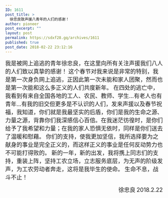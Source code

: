 ```yaml
---
ID: 1611
post_title: >
  徐忠良致声援八青年的人们的感谢！
author: pioneer
post_excerpt: ""
layout: post
permalink: https://sdxf28.gq/archives/1611
published: true
post_date: 2018-02-22 23:12:16
---
```

<span style="font-size: large;">我是被网上追逃的青年徐忠良，在这里向所有关注声援我们八人的人们致以真挚的感谢！</span>
<span style="font-size: large;">
</span>
<span style="font-size: large;">这个春节对我来说是非常的特别，我是第一次身负网上追逃，正因此第一次未能和家人团聚，然而也是第一次能和这么多正义的人们共度新年。</span>
<span style="font-size: large;">
</span>
<span style="font-size: large;">在四处的逃亡中，我看到有来自全国各地的工人、农民、教师、学生…有老人也有青年…有我的旧交但更多是不认识的人们，发来声援以及春节祝福，我知道，你们就是我最坚实的后盾，你们是我的生命之源、力量之源，背靠你们我深感信心百倍。在我迷茫彷徨时，是你们给予了我希望和力量；在我的家人恐惧无依时，同样是你们送去了温暖和慰藉。</span>
<span style="font-size: large;">
</span>
<span style="font-size: large;">你们的支持，使我更加坚信，我所选择要为之献身的事业是完全正义的，而这样正义的事业是任何反动势力也不可能打得败的。</span>
<span style="font-size: large;">
</span>
<span style="font-size: large;">新的一年，新的出发，我将携上同志们的支持，重装上阵，坚持工农立场，立志服务底层，为无声的阶级发声，为工农劳动者奔走，这将是我毕生的使命。</span>
<span style="font-size: large;">
</span>
<span style="font-size: large;">生命不息，战斗不止！</span>
<span style="font-size: large;">
</span>
<p style="text-align: right;"><span style="font-size: large;">徐忠良</span>
<span style="font-size: large;">
</span>
<span style="font-size: large;">2018.2.22</span></p>